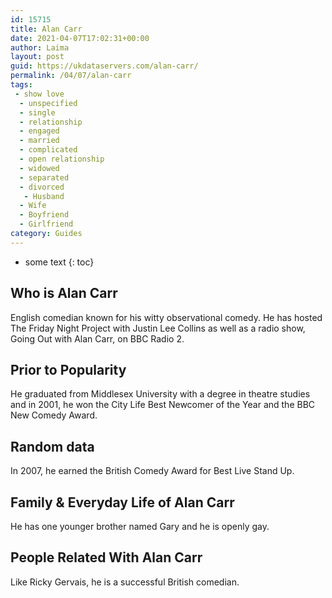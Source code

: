 ```yaml
---
id: 15715
title: Alan Carr
date: 2021-04-07T17:02:31+00:00
author: Laima
layout: post
guid: https://ukdataservers.com/alan-carr/
permalink: /04/07/alan-carr
tags:
 - show love
  - unspecified
  - single
  - relationship
  - engaged
  - married
  - complicated
  - open relationship
  - widowed
  - separated
  - divorced
   - Husband
  - Wife
  - Boyfriend
  - Girlfriend
category: Guides
---
```


* some text
{: toc}


## Who is Alan Carr
                  
                  
                  
English comedian known for his witty observational comedy. He has hosted The Friday Night Project with Justin Lee Collins as well as a radio show, Going Out with Alan Carr, on BBC Radio 2.
                  
              
            
              
            
                
                
                
## Prior to Popularity
                  
                  
                  
He graduated from Middlesex University with a degree in theatre studies and in 2001, he won the City Life Best Newcomer of the Year and the BBC New Comedy Award.
                  
              
            
              
            
                
                
                
## Random data
                  
                  
                  
In 2007, he earned the British Comedy Award for Best Live Stand Up.
                  
              
            
              
            
                
                
                
## Family & Everyday Life of Alan Carr
                  
                  
                  
He has one younger brother named Gary and he is openly gay.
                  
              
            
              
            
                
                
                
## People Related With Alan Carr
                  
                  
                  
Like Ricky Gervais, he is a successful British comedian.
                  
              
            
              
            
                
              
            
              
              
            
            
              
            
          
          
          